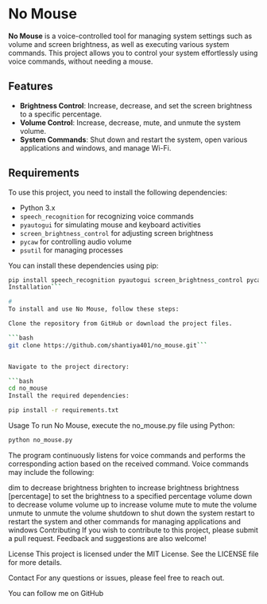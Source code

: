 # No Mouse

**No Mouse** is a voice-controlled tool for managing system settings such as volume and screen brightness, as well as executing various system commands. This project allows you to control your system effortlessly using voice commands, without needing a mouse.

## Features

- **Brightness Control**: Increase, decrease, and set the screen brightness to a specific percentage.
- **Volume Control**: Increase, decrease, mute, and unmute the system volume.
- **System Commands**: Shut down and restart the system, open various applications and windows, and manage Wi-Fi.

## Requirements

To use this project, you need to install the following dependencies:

- Python 3.x
- `speech_recognition` for recognizing voice commands
- `pyautogui` for simulating mouse and keyboard activities
- `screen_brightness_control` for adjusting screen brightness
- `pycaw` for controlling audio volume
- `psutil` for managing processes

You can install these dependencies using pip:

```bash
pip install speech_recognition pyautogui screen_brightness_control pycaw psutil
Installation```

#
To install and use No Mouse, follow these steps:

Clone the repository from GitHub or download the project files.

```bash
git clone https://github.com/shantiya401/no_mouse.git```


Navigate to the project directory:

```bash
cd no_mouse
Install the required dependencies:
```

```bash
pip install -r requirements.txt
```

Usage
To run No Mouse, execute the no_mouse.py file using Python:

```bash
python no_mouse.py
```

The program continuously listens for voice commands and performs the corresponding action based on the received command. Voice commands may include the following:

dim to decrease brightness
brighten to increase brightness
brightness [percentage] to set the brightness to a specified percentage
volume down to decrease volume
volume up to increase volume
mute to mute the volume
unmute to unmute the volume
shutdown to shut down the system
restart to restart the system
and other commands for managing applications and windows
Contributing
If you wish to contribute to this project, please submit a pull request. Feedback and suggestions are also welcome!

License
This project is licensed under the MIT License. See the LICENSE file for more details.

Contact
For any questions or issues, please feel free to reach out.

You can follow me on GitHub
